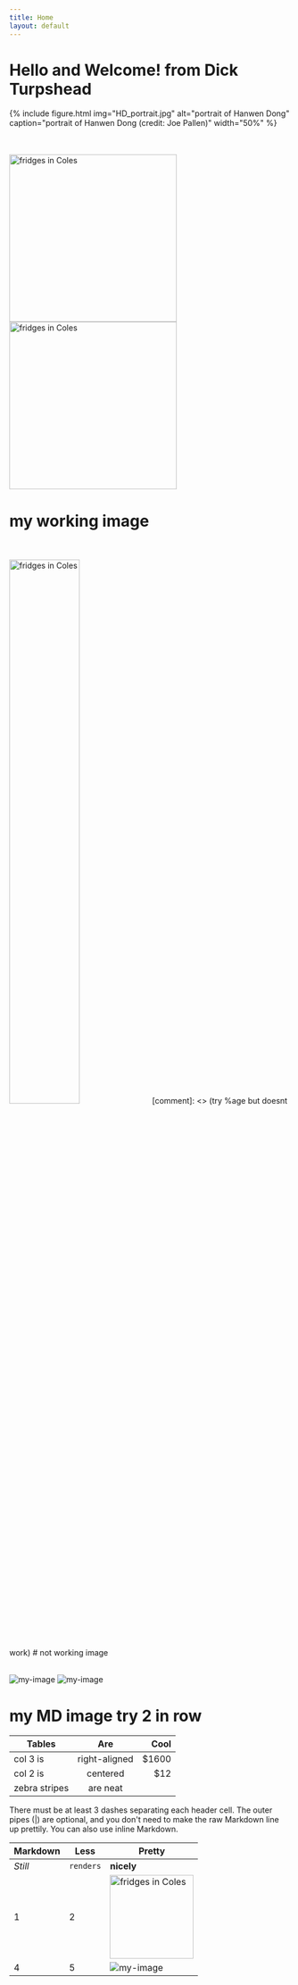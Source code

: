 ```yaml
---
title: Home
layout: default
---
```


# Hello and Welcome! from Dick Turpshead

{% include figure.html img="HD_portrait.jpg" alt="portrait of Hanwen Dong" caption="portrait of Hanwen Dong (credit: Joe Pallen)" width="50%" %}

<br/>
<br/>

<img src="https://dickturpshead.github.io/highway-wobbly/images/empty-freezer.jpg" alt="fridges in Coles" width="300"/>
<img src="https://dickturpshead.github.io/highway-wobbly/images/empty-freezer.jpg" alt="fridges in Coles" width="300"/>

# my working image

<br/>
<br/>


<img src="https://dickturpshead.github.io/highway-wobbly/images/empty-freezer.jpg" alt="fridges in Coles" width=50%/>
[comment]: <> (try %age but doesnt work)
# not working image

<br/>
<br/>


![my-image](https://dickturpshead.github.io/highway-wobbly/images/empty-freezer-sm-sm.jpg)
![my-image](https://dickturpshead.github.io/highway-wobbly/images/empty-freezer-sm=sm.jpg)

# my MD image try 2 in row





| Tables        | Are           | Cool  |
| ------------- |:-------------:| -----:|
| col 3 is      | right-aligned | $1600 |
| col 2 is      | centered      |   $12 |
| zebra stripes | are neat      |   

There must be at least 3 dashes separating each header cell.
The outer pipes (|) are optional, and you don't need to make the 
raw Markdown line up prettily. You can also use inline Markdown.

Markdown | Less | Pretty
--- | --- | ---
*Still* | `renders` | **nicely**
1 | 2 | <img src="https://dickturpshead.github.io/highway-wobbly/images/empty-freezer.jpg" alt="fridges in Coles" width="150"/>
4 | 5 | ![my-image](https://dickturpshead.github.io/highway-wobbly/images/empty-freezer-sm-sm.jpg)





























